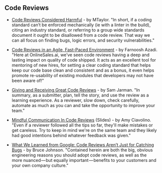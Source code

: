 ## Code Reviews

- [Code Reviews Considered Harmful](https://hackernoon.com/code-reviews-considered-harmful-a4cc9b2323dc) - by MTaylor. "In short, if a coding standard can’t be enforced mechanically (ie with a linter in the build), citing an industry standard, or referring to a group wide standards document it ought to be disallowed from a code review. That way we can all focus on finding bugs, logic errors, and security vulnerabilities."

- [Code Reviews in an Agile, Fast-Paced Environment](https://hackernoon.com/code-reviews-in-an-agile-fast-paced-environment-464d5e6ec860) - by Farnoosh Azadi. "Here at OnlineSales.ai, we’ve seen code reviews having a deep and lasting impact on quality of code shipped. It acts as an excellent tool for mentoring of new hires, for setting a clear coding standard that helps keep our code base clean and consistent and as a bonus, it even helps promote re-usability of existing modules that developers may not have been aware of!"

- [Giving and Receiving Great Code Reviews](https://dev.to/samjarman/giving-and-receiving-great-code-reviews) - by Sam Jarman. "In summary, as a submitter, plan, tell the story, and use the review as a learning experience. As a reviewer, slow down, check carefully, automate as much as you can and take the opportunity to improve your team."

- [Mindful Communication In Code Reviews](http://amyciavolino.com/assets/MindfulCommunicationInCodeReviews.pdf) (Slides) - by Amy Ciavolino. "Even if a reviewer followed all the tips so far, they'll make mistakes or get careless. Try to keep in mind we're on the same team and they likely had good intentions behind whatever feedback was given."

- [What We Learned from Google: Code Reviews Aren’t Just for Catching Bugs](https://blog.fullstory.com/what-we-learned-from-google-code-reviews-arent-just-for-catching-bugs/) - by Bruce Johnson. "Contained herein are both the big, obvious engineering reasons you should adopt code reviews, as well as the more nuanced — but equally important — benefits to your customers and your own company culture."
